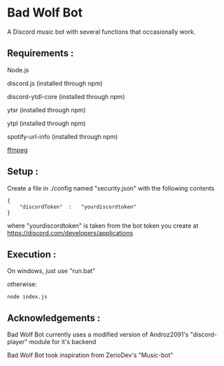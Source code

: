 # Bad Wolf Bot
A Discord music bot with several functions that occasionally work.

## Requirements : 

Node.js

discord.js (installed through npm)

discord-ytdl-core (installed through npm)

ytsr (installed through npm)

ytpl (installed through npm)

spotify-url-info (installed through npm)

[ffmpeg](https://ffmpeg.org/download.html)

## Setup : 

Create a file in ./config named "security.json" with the following contents
``` 
{
	"discordToken"	:	"yourdiscordtoken"
}
```
where "yourdiscordtoken" is taken from the bot token you create at https://discord.com/developers/applications

## Execution :
On windows, just use "run.bat"

otherwise:
```
node index.js
```

## Acknowledgements : 
Bad Wolf Bot currently uses a modified version of Androz2091's "discord-player" module for it's backend

Bad Wolf Bot took inspiration from ZerioDev's "Music-bot"
